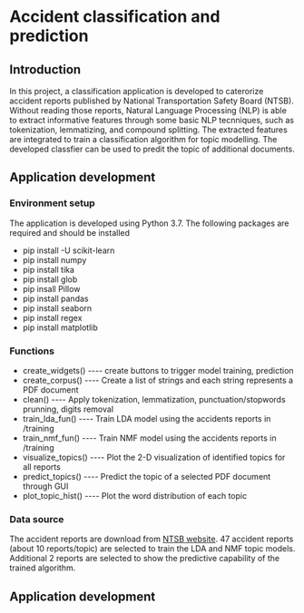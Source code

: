 
# Accident classification and prediction
## Introduction

In this project, a classification application is developed to caterorize accident reports published by National Transportation Safety Board (NTSB). Without reading those reports, Natural Language Processing (NLP) is able to extract informative features through some basic NLP tecnniques, such as tokenization, lemmatizing, and compound splitting. The extracted features are integrated to train a classification algorithm for topic modelling. The developed classfier can be used to predit the topic of additional documents. 

## Application development
### Environment setup
The application is developed using Python 3.7. The following packages are required and should be installed
* pip install -U scikit-learn
* pip install numpy
* pip install tika
* pip install glob
* pip insall Pillow
* pip install pandas
* pip install seaborn
* pip install regex
* pip install matplotlib

### Functions
* create_widgets()   ---- create buttons to trigger model training, prediction
* create_corpus()    ---- Create a list of strings and each string represents a PDF document
* clean()            ---- Apply tokenization, lemmatization, punctuation/stopwords prunning, digits removal
* train_lda_fun()    ---- Train LDA model using the accidents reports in /training
* train_nmf_fun()    ---- Train NMF model using the accidents reports in /training
* visualize_topics() ---- Plot the 2-D visualization of identified topics for all reports
* predict_topics()   ---- Predict the topic of a selected PDF document through GUI
* plot_topic_hist()  ---- Plot the word distribution of each topic

### Data source
The accident reports are download from [NTSB website](https://www.ntsb.gov/investigations/AccidentReports/Pages/AccidentReports.aspx). 47 accident reports (about 10 reports/topic) are selected to train the LDA and NMF topic models. Additional 2 reports are selected to show the predictive capability of the trained algorithm.

## Application development
